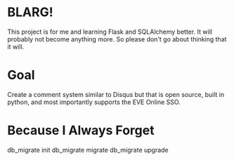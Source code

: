 BLARG!
============

This project is for me and learning Flask and SQLAlchemy better. It will probably not become anything more. So please
don't go about thinking that it will.

Goal
============

Create a comment system similar to Disqus but that is open source, built in python, and most importantly supports the
EVE Online SSO.

Because I Always Forget
============
db_migrate init
db_migrate migrate
db_migrate upgrade